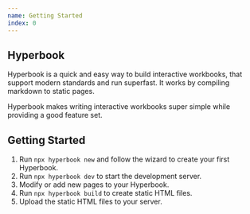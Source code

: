 ```yaml
---
name: Getting Started
index: 0
---
```


## Hyperbook

Hyperbook is a quick and easy way to build interactive workbooks, that
support modern standards and run superfast. It works by compiling
markdown to static pages.

Hyperbook makes writing interactive workbooks super simple while providing a
good feature set.

## Getting Started

1. Run `npx hyperbook new` and follow the wizard to create your first Hyperbook.
1. Run `npx hyperbook dev` to start the development server.
1. Modify or add new pages to your Hyperbook.
1. Run `npx hyperbook build` to create static HTML files.
1. Upload the static HTML files to your server.
